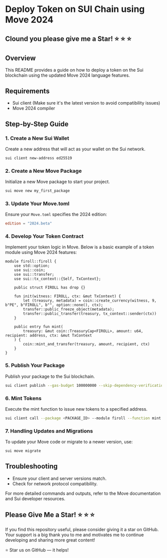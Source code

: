 
# Deploy Token on SUI Chain using Move 2024

## Clound you please give me a Star! :star: :star: :star:

## Overview
This README provides a guide on how to deploy a token on the Sui blockchain using the updated Move 2024 language features.

## Requirements
- Sui client (Make sure it's the latest version to avoid compatibility issues)
- Move 2024 compiler

## Step-by-Step Guide

### 1. Create a New Sui Wallet
Create a new address that will act as your wallet on the Sui network.
```bash
sui client new-address ed25519
```

### 2. Create a New Move Package
Initialize a new Move package to start your project.
```bash
sui move new my_first_package
```

### 3. Update Your Move.toml
Ensure your `Move.toml` specifies the 2024 edition:
```toml
edition = "2024.beta"
```

### 4. Develop Your Token Contract
Implement your token logic in Move. Below is a basic example of a token module using Move 2024 features:

```move
module firoll::firoll {
    use std::option;
    use sui::coin;
    use sui::transfer;
    use sui::tx_context::{Self, TxContext};

    public struct FIROLL has drop {}

    fun init(witness: FIROLL, ctx: &mut TxContext) {
        let (treasury, metadata) = coin::create_currency(witness, 9, b"PE", b"FIROLL", b"", option::none(), ctx);
        transfer::public_freeze_object(metadata);
        transfer::public_transfer(treasury, tx_context::sender(ctx))
    }

    public entry fun mint(
        treasury: &mut coin::TreasuryCap<FIROLL>, amount: u64, recipient: address, ctx: &mut TxContext
    ) {
        coin::mint_and_transfer(treasury, amount, recipient, ctx)
    }
}
```

### 5. Publish Your Package
Publish your package to the Sui blockchain.
```bash
sui client publish --gas-budget 100000000 --skip-dependency-verification
```

### 6. Mint Tokens
Execute the mint function to issue new tokens to a specified address.
```bash
sui client call --package <PACKAGE_ID> --module firoll --function mint --args <TREASURYCAP_ID> 1000000 <RECIPIENT_ADDRESS> --gas-budget 300000000
```

### 7. Handling Updates and Migrations
To update your Move code or migrate to a newer version, use:
```bash
sui move migrate
```

## Troubleshooting
- Ensure your client and server versions match.
- Check for network protocol compatibility.

For more detailed commands and outputs, refer to the Move documentation and Sui developer resources.

## Please Give Me a Star! :star: :star: :star:
If you find this repository useful, please consider giving it a star on GitHub. Your support is a big thank you to me and motivates me to continue developing and sharing more great content!

:star: Star us on GitHub — it helps!